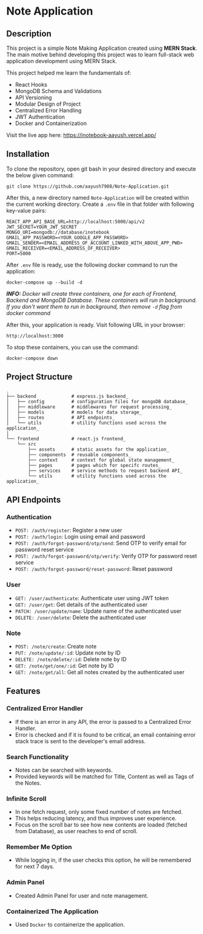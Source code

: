 # Note Application

## Description
This project is a simple Note Making Application created using __MERN Stack__. The main motive behind developing this project was to learn full-stack web application development using MERN Stack.

This project helped me learn the fundamentals of: 
- React Hooks
- MongoDB Schema and Validations
- API Versioning
- Modular Design of Project
- Centralized Error Handling
- JWT Authentication
- Docker and Containerization

Visit the live app here: https://inotebook-aayush.vercel.app/

## Installation
To clone the repository, open git bash in your desired directory and execute the below given command:

```
git clone https://github.com/aayush7908/Note-Application.git
```

After this, a new directory named `Note-Application` will be created within the current working directory.
Create a `.env` file in that folder with following key-value pairs:

```
REACT_APP_API_BASE_URL=http://localhost:5000/api/v2
JWT_SECRET=YOUR_JWT_SECRET
MONGO_URI=mongodb://database/inotebook
GMAIL_APP_PASSWORD=<YOUR_GOOGLE_APP_PASSWORD>
GMAIL_SENDER=<EMAIL_ADDRESS_OF_ACCOUNT_LINKED_WITH_ABOVE_APP_PWD>
GMAIL_RECEIVER=<EMAIL_ADDRESS_OF_RECEIVER>
PORT=5000
```

After `.env` file is ready, use the following docker command to run the application:

```
docker-compose up --build -d
```

*___INFO:___ Docker will create three containers, one for each of Frontend, Backend and MongoDB Database. These containers will run in background. If you don't want them to run in background, then remove `-d` flag from docker command*

After this, your application is ready. Visit following URL in your browser:

```
http://localhost:3000
```

To stop these containers, you can use the command:
```
docker-compose down
```


## Project Structure
```
.
├── backend             # express.js backend_
│   ├── config          # configuration files for mongoDB database_
│   ├── middleware      # middlewares for request processing_
│   ├── models          # models for data storage_
│   ├── routes          # API endpoints_
│   └── utils           # utility functions used across the application_
│
└── frontend            # react.js frontend_
    └── src
        ├── assets      # static assets for the application_
        ├── components  # reusable components_
        ├── context     # context for global state management_
        ├── pages       # pages which for specifc routes_
        ├── services    # service methods to request backend API_
        └── utils       # utility functions used across the application_
```


## API Endpoints
### Authentication
- `POST: /auth/register`: Register a new user
- `POST: /auth/login`: Login using email and password
- `POST: /auth/forgot-password/otp/send`: Send OTP to verify email for password reset service
- `POST: /auth/forgot-password/otp/verify`: Verify OTP for password reset service
- `POST: /auth/forgot-password/reset-password`: Reset password

### User
- `GET: /user/authenticate`: Authenticate user using JWT token
- `GET: /user/get`: Get details of the authenticated user
- `PATCH: /user/update/name`: Update name of the authenticated user
- `DELETE: /user/delete`: Delete the authenticated user

### Note
- `POST: /note/create`: Create note
- `PUT: /note/update/:id`: Update note by ID
- `DELETE: /note/delete/:id`: Delete note by ID
- `GET: /note/get/one/:id`: Get note by ID
- `GET: /note/get/all`: Get all notes created by the authenticated user


## Features
### Centralized Error Handler
- If there is an error in any API, the error is passed to a Centralized Error Handler.
- Error is checked and if it is found to be critical, an email containing error stack trace is sent to the developer's email address.

### Search Functionality
- Notes can be searched with keywords.
- Provided keywords will be matched for Title, Content as well as Tags of the Notes.

### Infinite Scroll
- In one fetch request, only some fixed number of notes are fetched.
- This helps reducing latency, and thus improves user experience.
- Focus on the scroll bar to see how new contents are loaded (fetched from Database), as user reaches to end of scroll.
 
### Remember Me Option
- While logging in, if the user checks this option, he will be remembered for next 7 days.

### Admin Panel
- Created Admin Panel for user and note management.

### Containerized The Application
- Used `Docker` to containerize the application.